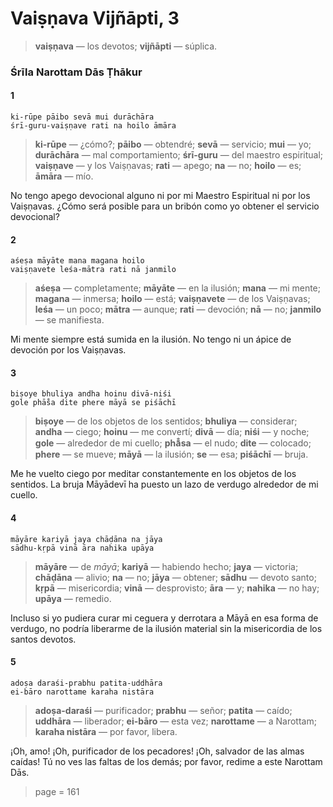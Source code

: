 # Vaiṣṇava Vijñāpti, 3

> **vaiṣṇava** — los devotos; **vijñāpti** — súplica.

### Śrīla Narottam Dās Ṭhākur

#### 1

    ki-rūpe pāibo sevā mui durāchāra
    śrī-guru-vaiṣṇave rati na hoilo āmāra

> **ki-rūpe** — ¿cómo?; **pāibo** — obtendré; **sevā** — servicio; **mui** — yo; **durāchāra** — mal comportamiento; **śrī-guru** — del maestro espiritual; **vaiṣṇave** — y los Vaiṣṇavas; **rati** — apego; **na** — no; **hoilo** — es; **āmāra** — mío.

No tengo apego devocional alguno ni por mi Maestro Espiritual ni por los Vaiṣṇavas. ¿Cómo será posible para un bribón como yo obtener el servicio devocional?

#### 2

    aśeṣa māyāte mana magana hoilo
    vaiṣṇavete leśa-mātra rati nā janmilo

> **aśeṣa** — completamente; **māyāte** — en la ilusión; **mana** — mi mente; **magana** — inmersa; **hoilo** — está; **vaiṣṇavete** — de los Vaiṣṇavas; **leśa** — un poco; **mātra** — aunque; **rati** — devoción; **nā** — no; **janmilo** — se manifiesta.

Mi mente siempre está sumida en la ilusión. No tengo ni un ápice de devoción por los Vaiṣṇavas.

#### 3

    biṣoye bhuliya andha hoinu divā-niśi
    gole phā̐sa dite phere māyā se piśāchī

> **biṣoye** — de los objetos de los sentidos; **bhuliya** — considerar; **andha** — ciego; **hoinu** — me convertí; **divā** — día; **niśi** — y noche; **gole** — alrededor de mi cuello; **phā̐sa** — el nudo; **dite** — colocado; **phere** — se mueve; **māyā** — la ilusión; **se** — esa; **piśāchī** — bruja.

Me he vuelto ciego por meditar constantemente en los objetos de los sentidos. La bruja Māyādevī ha puesto un lazo de verdugo alrededor de mi cuello.

#### 4

    māyāre kariyā jaya chāḍāna na jāya
    sādhu-kṛpā vinā āra nahika upāya

> **māyāre** — de *māyā*; **kariyā** — habiendo hecho; **jaya** — victoria; **chāḍāna** — alivio; **na** — no; **jāya** — obtener; **sādhu** — devoto santo; **kṛpā** — misericordia; **vinā** — desprovisto; **āra** — y; **nahika** — no hay; **upāya** — remedio.

Incluso si yo pudiera curar mi ceguera y derrotara a Māyā en esa forma de verdugo, no podría liberarme de la ilusión material sin la misericordia de los santos devotos.

#### 5

    adoṣa daraśi-prabhu patita-uddhāra
    ei-bāro narottame karaha nistāra

> **adoṣa-daraśi** — purificador; **prabhu** — señor; **patita** — caído; **uddhāra** — liberador; **ei-bāro** — esta vez; **narottame** — a Narottam; **karaha nistāra** — por favor, libera.

¡Oh, amo! ¡Oh, purificador de los pecadores! ¡Oh, salvador de las almas caídas! Tú no ves las faltas de los demás; por favor, redime a este Narottam Dās.


> page = 161
